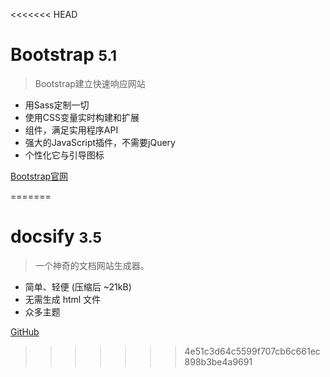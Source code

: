 <<<<<<< HEAD
# Bootstrap <small>5.1</small>

> Bootstrap建立快速响应网站

- 用Sass定制一切
- 使用CSS变量实时构建和扩展
- 组件，满足实用程序API
- 强大的JavaScript插件，不需要jQuery
- 个性化它与引导图标


[Bootstrap官网](https://getbootstrap.com/)


<!-- 背景图片 -->

<!-- ![](media/1.jpeg) -->

<!-- 背景色 -->

<!-- ![color](#f0f0f0) -->
=======
# docsify <small>3.5</small>

> 一个神奇的文档网站生成器。

- 简单、轻便 (压缩后 ~21kB)
- 无需生成 html 文件
- 众多主题

[GitHub](https://github.com/docsifyjs/docsify/)


<!-- 背景图片 -->

<!-- ![](media/1.jpeg) -->

<!-- 背景色 -->

<!-- ![color](#f0f0f0) -->
>>>>>>> 4e51c3d64c5599f707cb6c661ec898b3be4a9691
